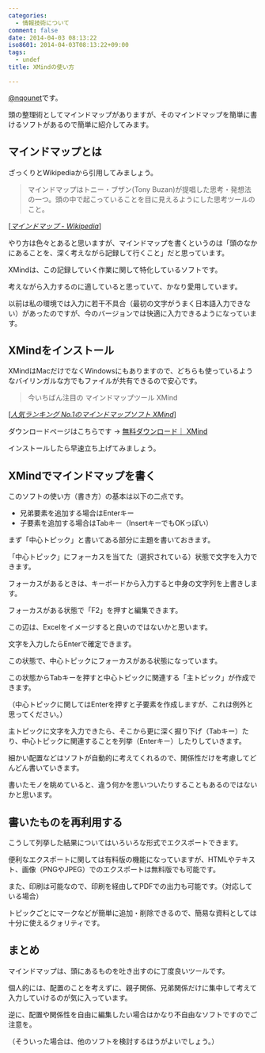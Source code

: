 ```yaml
---
categories:
  - 情報技術について
comment: false
date: 2014-04-03 08:13:22
iso8601: 2014-04-03T08:13:22+09:00
tags:
  - undef
title: XMindの使い方

---
```


<p><a href="https://twitter.com/nqounet">@nqounet</a>です。</p>

<p>頭の整理術としてマインドマップがありますが、そのマインドマップを簡単に書けるソフトがあるので簡単に紹介してみます。</p>



<h2>マインドマップとは</h2>

<p>ざっくりとWikipediaから引用してみましょう。</p>

<blockquote cite="http://ja.wikipedia.org/wiki/%E3%83%9E%E3%82%A4%E3%83%B3%E3%83%89%E3%83%9E%E3%83%83%E3%83%97" title="マインドマップ - Wikipedia" class="blockquote"><p>マインドマップはトニー・ブザン(Tony Buzan)が提唱した思考・発想法の一つ。頭の中で起こっていることを目に見えるようにした思考ツールのこと。 </p></blockquote>

<div class="cite">[<cite><a href="http://ja.wikipedia.org/wiki/%E3%83%9E%E3%82%A4%E3%83%B3%E3%83%89%E3%83%9E%E3%83%83%E3%83%97">マインドマップ - Wikipedia</a></cite>]</div>

<p>やり方は色々とあると思いますが、マインドマップを書くというのは「頭のなかにあることを、深く考えながら記録して行くこと」だと思っています。</p>

<p>XMindは、この記録していく作業に関して特化しているソフトです。</p>

<p>考えながら入力するのに適していると思っていて、かなり愛用しています。</p>

<p>以前は私の環境では入力に若干不具合（最初の文字がうまく日本語入力できない）があったのですが、今のバージョンでは快適に入力できるようになっています。</p>

<h2>XMindをインストール</h2>

<p>XMindはMacだけでなくWindowsにもありますので、どちらも使っているようなバイリンガルな方でもファイルが共有できるので安心です。</p>

<blockquote cite="http://jp.xmind.net/" title="人気ランキング No.1のマインドマップソフト XMind" class="blockquote"><p>今いちばん注目の マインドマップツール XMind</p></blockquote>

<div class="cite">[<cite><a href="http://jp.xmind.net/">人気ランキング No.1のマインドマップソフト XMind</a></cite>]</div>

<p>ダウンロードページはこちらです → <a href="http://jp.xmind.net/download/">無料ダウンロード｜ XMind</a></p>

<p>インストールしたら早速立ち上げてみましょう。</p>

<h2>XMindでマインドマップを書く</h2>

<p>このソフトの使い方（書き方）の基本は以下の二点です。</p>

<ul>
<li>兄弟要素を追加する場合はEnterキー</li>
<li>子要素を追加する場合はTabキー（InsertキーでもOKっぽい）</li>
</ul>

<p>まず「中心トピック」と書いてある部分に主題を書いておきます。</p>

<p>「中心トピック」にフォーカスを当てた（選択されている）状態で文字を入力できます。</p>

<p>フォーカスがあるときは、キーボードから入力すると中身の文字列を上書きします。</p>

<p>フォーカスがある状態で「F2」を押すと編集できます。</p>

<p>この辺は、Excelをイメージすると良いのではないかと思います。</p>

<p>文字を入力したらEnterで確定できます。</p>

<p>この状態で、中心トピックにフォーカスがある状態になっています。</p>

<p>この状態からTabキーを押すと中心トピックに関連する「主トピック」が作成できます。</p>

<p>（中心トピックに関してはEnterを押すと子要素を作成しますが、これは例外と思ってください。）</p>

<p>主トピックに文字を入力できたら、そこから更に深く掘り下げ（Tabキー）たり、中心トピックに関連することを列挙（Enterキー）したりしていきます。</p>

<p>細かい配置などはソフトが自動的に考えてくれるので、関係性だけを考慮してどんどん書いていきます。</p>

<p>書いたモノを眺めていると、違う何かを思いついたりすることもあるのではないかと思います。</p>

<h2>書いたものを再利用する</h2>

<p>こうして列挙した結果についてはいろいろな形式でエクスポートできます。</p>

<p>便利なエクスポートに関しては有料版の機能になっていますが、HTMLやテキスト、画像（PNGやJPEG）でのエクスポートは無料版でも可能です。</p>

<p>また、印刷は可能なので、印刷を経由してPDFでの出力も可能です。（対応している場合）</p>

<p>トピックごとにマークなどが簡単に追加・削除できるので、簡易な資料としては十分に使えるクォリティです。</p>

<h2>まとめ</h2>

<p>マインドマップは、頭にあるものを吐き出すのに丁度良いツールです。</p>

<p>個人的には、配置のことを考えずに、親子関係、兄弟関係だけに集中して考えて入力していけるのが気に入っています。</p>

<p>逆に、配置や関係性を自由に編集したい場合はかなり不自由なソフトですのでご注意を。</p>

<p>（そういった場合は、他のソフトを検討するほうがよいでしょう。）</p>
    	